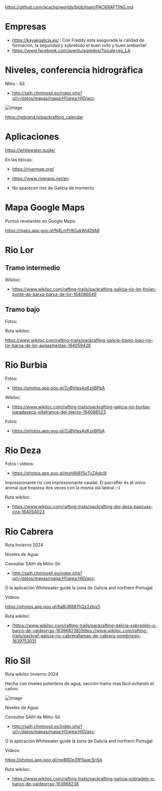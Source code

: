 https://github.com/acacha/worlds/blob/main/PACKRAFTING.md

# Empresas

- https://kayakgalicia.es/ : Con Freddy esta asegurada la calidad de formación, la seguridad y sobretodo el buen rollo y buen ambiente!
- https://www.facebook.com/aventuragredos/?locale=es_LA

# Niveles, conferencia hidrogràfica

Miño - Sil:
- http://saih.chminosil.es/index.php?url=/datos/mapas/mapa:H1/area:HID/acc:

![image](https://github.com/acacha/worlds/assets/4015406/88542706-92e8-403c-962f-89fc714d2efc)

https://rebrand.ly/packrafting_calendar

# Aplicaciones

https://whitewater.guide/

En las típicas:

- https://rivermap.org/
- https://www.riverapp.net/en

- No aparecen rios de Galicia de momento

# Mapa Google Maps

Puntos revelantes en Google Maps:

https://maps.app.goo.gl/N4LmPr8GukWi4DtA6

# Rio Lor

## Tramo intermedio

Wikiloc:
- https://www.wikiloc.com/rafting-trails/packrafting-galicia-rio-lor-frojan-ponte-de-barxa-barxa-de-lor-164086649
  
## Tramo bajo

Fotos:


Ruta wikiloc:

https://www.wikiloc.com/rafting-trails/packrafting-galicia-tramo-bajo-rio-lor-barxa-de-lor-augasmestas-164059426

# Rio Burbia

Fotos:
- https://photos.app.goo.gl/ZuBVtesAsKzjiBPbA

Wikiloc:
- https://www.wikiloc.com/rafting-trails/packrafting-galicia-rio-burbia-paradaseca-villafranca-del-bierzo-164088523

Fotos:
- https://photos.app.goo.gl/ZuBVtesAsKzjiBPbA

# Rio Deza

Fotos i videos:

- https://photos.app.goo.gl/mshWi81SvTyZAdcj9

Impressionante rio con impressionante caudal. El pacrafter és el único animal que tropiexa dos veces con la misma ola lateral ;-)

Ruta wikiloc:

- https://www.wikiloc.com/rafting-trails/packrafting-dio-deza-bascuas-cira-164054023

# Rio Cabrera

Ruta Invierno 2024


Niveles de Agua:

Consultar SAIH de Miño-Sil:

- http://saih.chminosil.es/index.php?url=/datos/mapas/mapa:H1/area:HID/acc:

O la aplicación Whitewater guide la zona de Galicia and northern Portugal

Vídeos:

https://photos.app.goo.gl/8aBUR887hQz2zbjz5

Ruta wikiloc:
- [https://www.wikiloc.com/rafting-trails/packrafting-galicia-sobradelo-o-barco-de-valdeorras-163968238](https://www.wikiloc.com/rafting-trails/packraf-galicia-rio-cabrerallamas-de-cabrera-pombriego-163975303)

# Rio Sil

Ruta wikiloc Invierno 2024

Hecha con niveles potentens de agua, sección tramo mas fàcil evitando el cañon.

![image](https://github.com/acacha/worlds/assets/4015406/92ad9570-2e96-486f-b9b1-e4c71f289991)


Niveles de Agua:

Consultar SAIH de Miño-Sil:

- http://saih.chminosil.es/index.php?url=/datos/mapas/mapa:H1/area:HID/acc:

O la aplicación Whitewater guide la zona de Galicia and northern Portugal

Vídeos:

https://photos.app.goo.gl/meBRDp3fPSaacSn5A

Ruta wikiloc:
- https://www.wikiloc.com/rafting-trails/packrafting-galicia-sobradelo-o-barco-de-valdeorras-163968238
